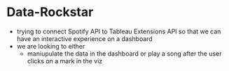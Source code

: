# Data-Rockstar

- trying to connect Spotify API to Tableau Extensions API so that we can have an interactive experience on a dashboard
- we are looking to either
    - maniupulate the data in the dashboard or play a song after the user clicks on a mark in the viz